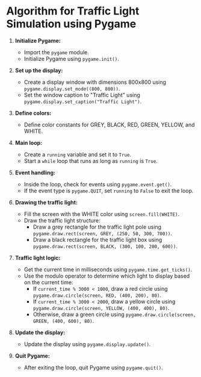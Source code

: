 # Algorithm for Traffic Light Simulation using Pygame

1. **Initialize Pygame:**
    - Import the `pygame` module.
    - Initialize Pygame using `pygame.init()`.

2. **Set up the display:**
    - Create a display window with dimensions 800x800 using `pygame.display.set_mode((800, 800))`.
    - Set the window caption to "Traffic Light" using `pygame.display.set_caption("Traffic Light")`.

3. **Define colors:**
    - Define color constants for GREY, BLACK, RED, GREEN, YELLOW, and WHITE.

4. **Main loop:**
    - Create a `running` variable and set it to `True`.
    - Start a `while` loop that runs as long as `running` is `True`.

5. **Event handling:**
    - Inside the loop, check for events using `pygame.event.get()`.
    - If the event type is `pygame.QUIT`, set `running` to `False` to exit the loop.

6. **Drawing the traffic light:**
    - Fill the screen with the WHITE color using `screen.fill(WHITE)`.
    - Draw the traffic light structure:
      - Draw a grey rectangle for the traffic light pole using `pygame.draw.rect(screen, GREY, (250, 50, 300, 700))`.
      - Draw a black rectangle for the traffic light box using `pygame.draw.rect(screen, BLACK, (300, 100, 200, 600))`.

7. **Traffic light logic:**
    - Get the current time in milliseconds using `pygame.time.get_ticks()`.
    - Use the modulo operator to determine which light to display based on the current time:
      - If `current_time % 3000 < 1000`, draw a red circle using `pygame.draw.circle(screen, RED, (400, 200), 80)`.
      - If `current_time % 3000 < 2000`, draw a yellow circle using `pygame.draw.circle(screen, YELLOW, (400, 400), 80)`.
      - Otherwise, draw a green circle using `pygame.draw.circle(screen, GREEN, (400, 600), 80)`.

8. **Update the display:**
    - Update the display using `pygame.display.update()`.

9. **Quit Pygame:**
    - After exiting the loop, quit Pygame using `pygame.quit()`.
